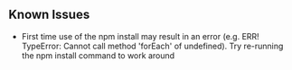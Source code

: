 


Known Issues
------------
  * First time use of the npm install may result in an error (e.g. ERR! TypeError: Cannot call method 'forEach' of undefined).  Try re-running the npm install command to work around

